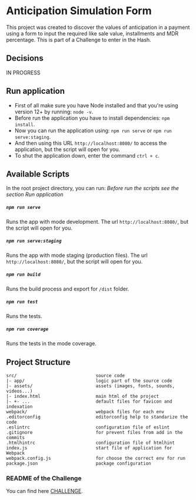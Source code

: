 # Anticipation Simulation Form

This project was created to discover the values of anticipation in a payment using a form to input the required like sale value, installments and MDR percentage.
This is part of a Challenge to enter in the Hash.

## Decisions
IN PROGRESS

## Run application
- First of all make sure you have Node installed and that you're using version 12+ by running: `node -v`.
- Before run the application you have to install dependencies: `npm install`.
- Now you can run the application using: `npm run serve` or `npm run serve:staging`.
- And then using this URL `http://localhost:8080/` to access the application, but the script will open for you.
- To shut the application down, enter the command `ctrl + c`.

## Available Scripts
In the root project directory, you can run:
*Before run the scripts see the section Run application*

##### `npm run serve`
Runs the app with mode development.
The url `http://localhost:8080/`, but the script will open for you.

##### `npm run serve:staging`
Runs the app with mode staging (production files).
The url `http://localhost:8080/`, but the script will open for you.

##### `npm run build`
Runs the build process and export for `/dist` folder.

##### `npm run test`
Runs the tests.

##### `npm run coverage`
Runs the tests in the mode coverage.

## Project Structure
```
src/                              source code
|- app/                           logic part of the source code
|- assets/                        assets (images, fonts, sounds, videos...)
|- index.html                     main html of the project
|- +- ...                         default files for favicon and indexation
webpack/                          webpack files for each env
.editorconfig                     editorconfig help to standarize the code
.eslintrc                         configuration file of eslint
.gitignore                        for prevent files from add in the commits
.htmlhintrc                       configuration file of htmlhint
index.js                          start file of application for Webpack
webpack.config.js                 for choose the correct env for run
package.json                      package configuration
```

### README of the Challenge
You can find here [CHALLENGE](https://github.com/hashlab/hiring/blob/master/challenges/pt-br/front-challenge.md).
